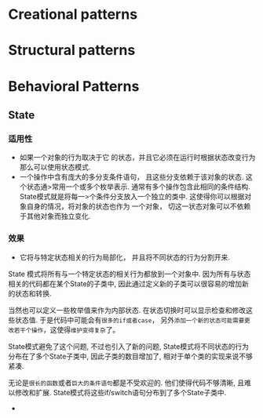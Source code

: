 # Creational patterns

# Structural patterns

# Behavioral Patterns

## State
### 适用性
- 如果一个对象的行为取决于它 的状态，并且它必须在运行时根据状态改变行为那么可以使用状态模式.
- 一个操作中含有庞大的多分支条件语句， 且这些分支依赖于该对象的状态. 这个状态通>常用一个或多个枚举表示. 通常有多个操作包含此相同的条件结构. State模式就是将每一>个条件分支放入一个独立的类中. 这使得你可以根据对象自身的情况，将对象的状态也作为
一个对象， 切这一状态对象可以不依赖于其他对象而独立变化.

### 效果
- 它将与特定状态相关的行为局部化， 并且将不同状态的行为分割开来.

State 模式将所有与一个特定状态的相关行为都放到一个对象中.
因为所有与状态相关的代码都在某个State的子类中, 因此通过定义新的子类可以很容易的增加新的状态和转换.

当然也可以定义一些枚举值来作为内部状态. 在状态切换时可以显示检查和修改这些状态值. 于是代码中可能会有`很多的if或者case`， 另外`添加一个新的状态可能需要更改若干个操作`，这使得`维护变得复杂`了。

State模式避免了这个问题, 不过也引入了新的问题, State模式将不同状态的行为分布在了多个State子类中, 因此子类的数目增加了, 相对于单个类的实现来说不够紧凑.

无论是`很长的函数`或者`巨大的条件语句`都是不受欢迎的.
他们使得代码不够清晰, 且难以修改和扩展.
State模式将这些if/switch语句分布到了多个State子类中.

- 

